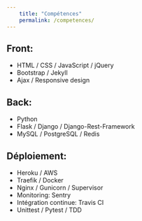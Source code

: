 ```yaml
---
    title: "Compétences"
    permalink: /competences/  
---
```


## Front:

* HTML / CSS / JavaScript / jQuery
* Bootstrap / Jekyll
* Ajax / Responsive design

## Back:

* Python 
* Flask / Django / Django-Rest-Framework
* MySQL / PostgreSQL / Redis

## Déploiement:

* Heroku / AWS 
* Traefik / Docker
* Nginx / Gunicorn / Supervisor
* Monitoring: Sentry
* Intégration continue: Travis CI
* Unittest / Pytest / TDD